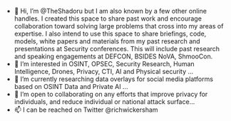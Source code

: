 - 👋 Hi, I’m @TheShadoru but I am also known by a few other online handles.  I created this space to share past work and encourage collaboration toward solving large problems that cross into my areas of expertise.  I also intend to use this space to share briefings, code, models, white papers and materials from my past research and presentations at Security conferences. This will include past research and speaking engagements at DEFCON, BSIDES NoVA, ShmooCon.
- 👀 I’m interested in OSINT, OPSEC, Security Research, Human Intelligence, Drones, Privacy, CTI, AI and Physical security ...
- 🌱 I’m currently researching data overlays for social media platforms based on OSINT Data and Private AI ...
- 💞️ I’m open to collaborating on any efforts that improve privacy for individuals, and reduce individual or national attack surface...
- 📫 I can be reached on Twitter @richwickersham 

<!---
TheShadoru/TheShadoru is a ✨ special ✨ repository because its `README.md` (this file) appears on your GitHub profile.
You can click the Preview link to take a look at your changes.
--->
